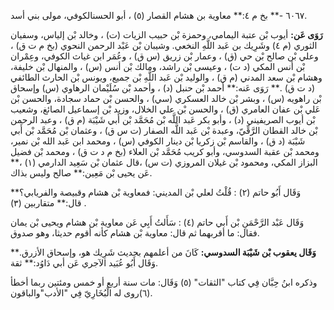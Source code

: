 ٦٠٦٧ -** بخ م ٤:** معاوية بن هشام القصار (٥) ، أبو الحسنالكوفي، مولى بني أسد.

**رَوَى عَن:** أيوب بْن عتبة اليمامي، وحمزة بْن حبيب الزيات (ت) ، وخالد بْن إلياس، وسفيان الثوري (م ٤) وشَرِيك بن عَبد اللَّهِ النخعي. وشيبان بْن عَبْد الرحمن النحوي (بخ م ت ق) ، وعلي بْن صالح بْن حي (ق) ، وعمار بْن زريق (س ق) ، وعُمَر ابن غياث الكوفي، وعِمْران بْن أنس المكي (د ت) ، وعيسى بْن راشد، ومالك بْن أنس (س) ، والمنهال بْن خليفة، وهشام بْن سعد المدني (م ق) ، والوليد بْن عَبد اللَّهِ بْن جميع، ويونس بْن الحارث الطائفي (د ت ق) .** رَوَى عَنه:** أحمد بْن حنبل (د) ، وأحمد بْن سُلَيْمان الرهاوي (س) وإسحاق بْن راهويه (س) ، وبشر بْن خالد العسكري (سي) ، والحسن بْن حماد سجادة، والحسن بْن عَلي بْن عفان العامري (ق) ، والحسن بْن علي الخلال، وزيد بْن إسماعيل الصائغ، وشعيب بْن أيوب الصريفيني (د) ، وأبو بكر عَبد اللَّه بْن مُحَمَّد بْن أَبي شَيْبَة (م ق) ، وعبد الرحمن بْن خالد القطان الرَّقِّيّ، وعبدة بْن عَبد اللَّه الصفار (ت س ق) ، وعثمان بْن مُحَمَّد بْن أَبي شَيْبَة (د ق) ، والقاسم بْن زكريا بْن دينار الكوفي (س) ، ومحمد ابن عَبد الله بْن نمير، ومحمد بْن عقبة السدوسي، وأبو كريب مُحَمَّد بْن العلاء (بخ م د ت ق) ، ومحمد بْن فضيل البزاز المكي، ومحمود بْن غيلان المروزي (ت س) ،قال عثمان بْن سَعِيد الدارمي (١) ،** عَن يحيى بْن مَعِين:** صالح وليس بذاك.

وَقَال أَبُو حاتم (٢) : قُلْتُ لعلي بْن المديني: فمعاوية بْن هشام وقبيصة والفريابي؟** قال:** متقاربين (٣) .

وَقَال عَبْد الرَّحْمَنِ بْن أَبي حاتم (٤) : سَأَلتُ أَبِي عَن معاوية بْن هشام ويحيى بْن يمان فقال: ما أقربهما ثم قال: معاوية بْن هشام كأنه أقوم حديثا، وهو صدوق.

**وَقَال يعقوب بْن شَيْبَة السدوسي:** كَانَ من أعلمهم بحديث شَرِيك هو، وإسحاق الأزرق.** وَقَال أَبُو عُبَيد الآجري عَن أبي دَاوُد:** ثقة.

وذكره ابنُ حِبَّان فِي كتاب "الثقات" (٥) وَقَال: مات سنة أربع أو خمس ومئتين ربما أخطأ (٦)روى له الْبُخَارِيّ فِي "الأدب"والباقون.